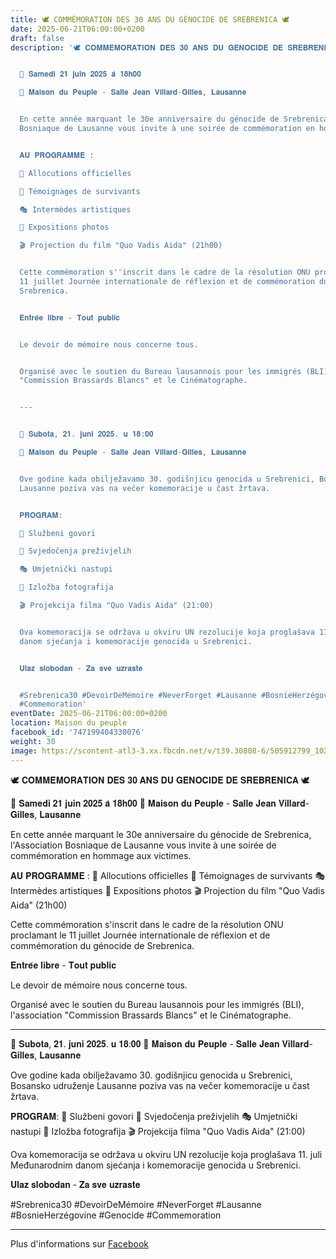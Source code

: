 ```yaml
---
title: 🕊️ COMMÉMORATION DES 30 ANS DU GÉNOCIDE DE SREBRENICA 🕊️
date: 2025-06-21T06:00:00+0200
draft: false
description: '🕊️ 𝐂𝐎𝐌𝐌𝐄́𝐌𝐎𝐑𝐀𝐓𝐈𝐎𝐍 𝐃𝐄𝐒 𝟑𝟎 𝐀𝐍𝐒 𝐃𝐔 𝐆𝐄́𝐍𝐎𝐂𝐈𝐃𝐄 𝐃𝐄 𝐒𝐑𝐄𝐁𝐑𝐄𝐍𝐈𝐂𝐀 🕊️


  📅 𝐒𝐚𝐦𝐞𝐝𝐢 𝟐𝟏 𝐣𝐮𝐢𝐧 𝟐𝟎𝟐𝟓 𝐚̀ 𝟏𝟖𝐡𝟎𝟎

  📍 𝐌𝐚𝐢𝐬𝐨𝐧 𝐝𝐮 𝐏𝐞𝐮𝐩𝐥𝐞 - 𝐒𝐚𝐥𝐥𝐞 𝐉𝐞𝐚𝐧 𝐕𝐢𝐥𝐥𝐚𝐫𝐝-𝐆𝐢𝐥𝐥𝐞𝐬, 𝐋𝐚𝐮𝐬𝐚𝐧𝐧𝐞


  En cette année marquant le 30e anniversaire du génocide de Srebrenica, l''Association
  Bosniaque de Lausanne vous invite à une soirée de commémoration en hommage aux victimes.


  𝐀𝐔 𝐏𝐑𝐎𝐆𝐑𝐀𝐌𝐌𝐄 :

  🎤 Allocutions officielles

  👥 Témoignages de survivants

  🎭 Intermèdes artistiques

  📸 Expositions photos

  🎬 Projection du film "Quo Vadis Aida" (21h00)


  Cette commémoration s''inscrit dans le cadre de la résolution ONU proclamant le
  11 juillet Journée internationale de réflexion et de commémoration du génocide de
  Srebrenica.


  𝐄𝐧𝐭𝐫𝐞́𝐞 𝐥𝐢𝐛𝐫𝐞 - 𝐓𝐨𝐮𝐭 𝐩𝐮𝐛𝐥𝐢𝐜


  Le devoir de mémoire nous concerne tous.


  Organisé avec le soutien du Bureau lausannois pour les immigrés (BLI), l''association
  "Commission Brassards Blancs" et le Cinématographe.


  ---


  📅 𝐒𝐮𝐛𝐨𝐭𝐚, 𝟐𝟏. 𝐣𝐮𝐧𝐢 𝟐𝟎𝟐𝟓. 𝐮 𝟏𝟖:𝟎𝟎

  📍 𝐌𝐚𝐢𝐬𝐨𝐧 𝐝𝐮 𝐏𝐞𝐮𝐩𝐥𝐞 - 𝐒𝐚𝐥𝐥𝐞 𝐉𝐞𝐚𝐧 𝐕𝐢𝐥𝐥𝐚𝐫𝐝-𝐆𝐢𝐥𝐥𝐞𝐬, 𝐋𝐚𝐮𝐬𝐚𝐧𝐧𝐞


  Ove godine kada obilježavamo 30. godišnjicu genocida u Srebrenici, Bosansko udruženje
  Lausanne poziva vas na večer komemoracije u čast žrtava.


  𝐏𝐑𝐎𝐆𝐑𝐀𝐌:

  🎤 Službeni govori

  👥 Svjedočenja preživjelih

  🎭 Umjetnički nastupi

  📸 Izložba fotografija

  🎬 Projekcija filma "Quo Vadis Aida" (21:00)


  Ova komemoracija se održava u okviru UN rezolucije koja proglašava 11. juli Međunarodnim
  danom sjećanja i komemoracije genocida u Srebrenici.


  𝐔𝐥𝐚𝐳 𝐬𝐥𝐨𝐛𝐨𝐝𝐚𝐧 - 𝐙𝐚 𝐬𝐯𝐞 𝐮𝐳𝐫𝐚𝐬𝐭𝐞


  #Srebrenica30 #DevoirDeMémoire #NeverForget #Lausanne #BosnieHerzégovine #Genocide
  #Commemoration'
eventDate: 2025-06-21T06:00:00+0200
location: Maison du peuple
facebook_id: '747199404330076'
weight: 30
image: https://scontent-atl3-3.xx.fbcdn.net/v/t39.30808-6/505912799_1028722406055025_4649897371739641578_n.jpg?_nc_cat=111&ccb=1-7&_nc_sid=9e60e4&_nc_ohc=T4y9cSLZNeMQ7kNvwG2R6Oc&_nc_oc=AdnItJF6-BXRZs3mXrNwLg0cKPMIBQyX8t-PsckthfDk0PZPOJiUGmo0eEd0e529cMw&_nc_zt=23&_nc_ht=scontent-atl3-3.xx&edm=ABTKTjYEAAAA&_nc_gid=lnnG8UsCFLX2Go82YIKAcw&oh=00_AfMsXpRmcify_ZCFKf-m4l5t-vvcxaVtvnV7ls428dDf_Q&oe=685D5304
---
```


🕊️ 𝐂𝐎𝐌𝐌𝐄́𝐌𝐎𝐑𝐀𝐓𝐈𝐎𝐍 𝐃𝐄𝐒 𝟑𝟎 𝐀𝐍𝐒 𝐃𝐔 𝐆𝐄́𝐍𝐎𝐂𝐈𝐃𝐄 𝐃𝐄 𝐒𝐑𝐄𝐁𝐑𝐄𝐍𝐈𝐂𝐀 🕊️

📅 𝐒𝐚𝐦𝐞𝐝𝐢 𝟐𝟏 𝐣𝐮𝐢𝐧 𝟐𝟎𝟐𝟓 𝐚̀ 𝟏𝟖𝐡𝟎𝟎
📍 𝐌𝐚𝐢𝐬𝐨𝐧 𝐝𝐮 𝐏𝐞𝐮𝐩𝐥𝐞 - 𝐒𝐚𝐥𝐥𝐞 𝐉𝐞𝐚𝐧 𝐕𝐢𝐥𝐥𝐚𝐫𝐝-𝐆𝐢𝐥𝐥𝐞𝐬, 𝐋𝐚𝐮𝐬𝐚𝐧𝐧𝐞

En cette année marquant le 30e anniversaire du génocide de Srebrenica, l'Association Bosniaque de Lausanne vous invite à une soirée de commémoration en hommage aux victimes.

𝐀𝐔 𝐏𝐑𝐎𝐆𝐑𝐀𝐌𝐌𝐄 :
🎤 Allocutions officielles
👥 Témoignages de survivants
🎭 Intermèdes artistiques
📸 Expositions photos
🎬 Projection du film "Quo Vadis Aida" (21h00)

Cette commémoration s'inscrit dans le cadre de la résolution ONU proclamant le 11 juillet Journée internationale de réflexion et de commémoration du génocide de Srebrenica.

𝐄𝐧𝐭𝐫𝐞́𝐞 𝐥𝐢𝐛𝐫𝐞 - 𝐓𝐨𝐮𝐭 𝐩𝐮𝐛𝐥𝐢𝐜

Le devoir de mémoire nous concerne tous.

Organisé avec le soutien du Bureau lausannois pour les immigrés (BLI), l'association "Commission Brassards Blancs" et le Cinématographe.

---

📅 𝐒𝐮𝐛𝐨𝐭𝐚, 𝟐𝟏. 𝐣𝐮𝐧𝐢 𝟐𝟎𝟐𝟓. 𝐮 𝟏𝟖:𝟎𝟎
📍 𝐌𝐚𝐢𝐬𝐨𝐧 𝐝𝐮 𝐏𝐞𝐮𝐩𝐥𝐞 - 𝐒𝐚𝐥𝐥𝐞 𝐉𝐞𝐚𝐧 𝐕𝐢𝐥𝐥𝐚𝐫𝐝-𝐆𝐢𝐥𝐥𝐞𝐬, 𝐋𝐚𝐮𝐬𝐚𝐧𝐧𝐞

Ove godine kada obilježavamo 30. godišnjicu genocida u Srebrenici, Bosansko udruženje Lausanne poziva vas na večer komemoracije u čast žrtava.

𝐏𝐑𝐎𝐆𝐑𝐀𝐌:
🎤 Službeni govori
👥 Svjedočenja preživjelih
🎭 Umjetnički nastupi
📸 Izložba fotografija
🎬 Projekcija filma "Quo Vadis Aida" (21:00)

Ova komemoracija se održava u okviru UN rezolucije koja proglašava 11. juli Međunarodnim danom sjećanja i komemoracije genocida u Srebrenici.

𝐔𝐥𝐚𝐳 𝐬𝐥𝐨𝐛𝐨𝐝𝐚𝐧 - 𝐙𝐚 𝐬𝐯𝐞 𝐮𝐳𝐫𝐚𝐬𝐭𝐞

#Srebrenica30 #DevoirDeMémoire #NeverForget #Lausanne #BosnieHerzégovine #Genocide #Commemoration

---

Plus d'informations sur [Facebook](https://facebook.com/events/747199404330076)